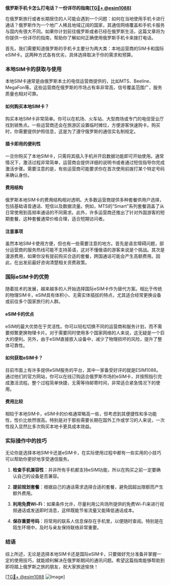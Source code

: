 **俄罗斯手机卡怎么打电话？一份详尽的指南[[TG💪+ @esim1088](https://t.me/s/esim1088)]**

在俄罗斯旅行或者长期居住的人可能会遇到一个问题：如何在当地使用手机卡进行通话？俄罗斯作为一个地广人稀且地域辽阔的国家，其通信网络覆盖和手机卡服务与国内有很大不同。如果你计划前往俄罗斯或者已经在俄罗斯生活，这篇文章将为你提供一份详尽的指南，帮助你了解如何正确使用俄罗斯手机卡来拨打电话。

首先，我们需要知道俄罗斯的手机卡主要分为两大类：本地运营商的SIM卡和国际eSIM卡。这两种方式各有优劣，具体选择取决于你的需求和预算。

### 本地SIM卡的获取与使用

本地SIM卡通常是由俄罗斯本土的电信运营商提供的，比如MTS、Beeline、MegaFon等。这些运营商在俄罗斯的市场占有率非常高，信号覆盖范围广，服务质量也相对可靠。

#### 如何购买本地SIM卡？

购买本地SIM卡非常简单。你可以在机场、火车站、大型商场或专门的电信营业厅找到销售点。一些运营商还会在旅游区设置临时摊位，方便游客快速购卡。购买时，你需要提供护照信息，这是为了遵守俄罗斯的通信实名制规定。

#### 插卡即用的便利性

一旦你购买了本地SIM卡，只需将其插入手机并开启数据功能即可开始使用。通常情况下，激活过程非常简单，运营商会提供详细的说明书或者通过短信指导你完成激活步骤。需要注意的是，有些运营商可能要求你在首次使用前拨打某个特定号码来确认身份。

#### 费用结构

俄罗斯本地SIM卡的费用结构相对透明。大多数运营商提供多种套餐供用户选择，包括基础语音通话、短信以及数据流量。例如，MTS的“Smart”系列套餐涵盖了从日常使用到高频率通话的不同需求。此外，许多运营商还推出了针对外国游客的短期套餐，这种套餐通常价格合理，适合短期访问者。

#### 注意事项

虽然本地SIM卡使用方便，但也有一些需要注意的地方。首先是语言障碍问题，部分运营商的服务热线可能不支持英语，这对不懂俄语的游客来说是个挑战。其次是漫游费用，如果你没有提前购买合适的套餐，跨国通话可能会产生高额费用。因此，在出发前最好咨询清楚相关资费政策。

### 国际eSIM卡的优势

随着技术的发展，越来越多的人开始选择国际eSIM卡作为替代方案。相比于传统的物理SIM卡，eSIM具有体积小、无需实体插拔的特点，尤其适合经常更换设备或前往多个国家旅行的人群。

#### eSIM卡的优点

eSIM的最大优势在于灵活性。你可以轻松切换不同的运营商和服务计划，而不需要频繁更换物理卡片。对于需要同时使用多个国家网络的人来说，这无疑是一个巨大的便利。另外，由于eSIM直接嵌入设备中，减少了物理损坏的风险，提升了整体可靠性。

#### 如何获取eSIM卡？

目前市面上有许多提供eSIM服务的平台，其中一家备受好评的就是ESIM1088。通过他们的官方网站，你可以在线订购适合俄罗斯市场的eSIM卡，并按照指引完成激活流程。整个过程简单快捷，无需等待邮寄时间，非常适合紧急情况下的使用。

#### 费用比较

相较于本地SIM卡，eSIM卡的价格通常略高一些，但考虑到其便捷性和多功能性，性价比依然很高。特别是对于那些需要长期在国外工作或学习的人来说，一次性投入显然比多次购买本地卡更具成本效益。

### 实际操作中的技巧

无论你是选择本地SIM卡还是eSIM卡，在实际使用过程中都有一些实用的小技巧可以帮助你更好地享受通信服务。

1. **检查手机兼容性**：并非所有手机都支持eSIM功能，所以在购买之前一定要确认自己的设备是否兼容。
   
2. **提前规划套餐**：根据自己的通话需求选择合适的套餐，避免因超出限额而产生额外费用。

3. **利用免费Wi-Fi**：如果条件允许，尽量利用公共场所提供的免费Wi-Fi来进行视频通话或发送即时消息，这样既能节省流量又能降低通话成本。

4. **保存重要号码**：将常用的联系人信息保存在手机里，以便随时查阅。特别是在陌生环境中，及时与亲友保持联络非常重要。

### 结语

综上所述，无论是选择本地SIM卡还是国际eSIM卡，只要做好充分准备并掌握一定的使用技巧，就能顺利解决在俄罗斯期间的通讯问题。希望这篇指南能够帮助到即将踏上俄罗斯之旅的朋友，祝大家旅途愉快！

[[TG💪+ @esim1088](https://t.me/s/esim1088) ![Image](https://i.postimg.cc/4NQfJmqS/Snipaste-2025-05-13-00-14-12.png)]